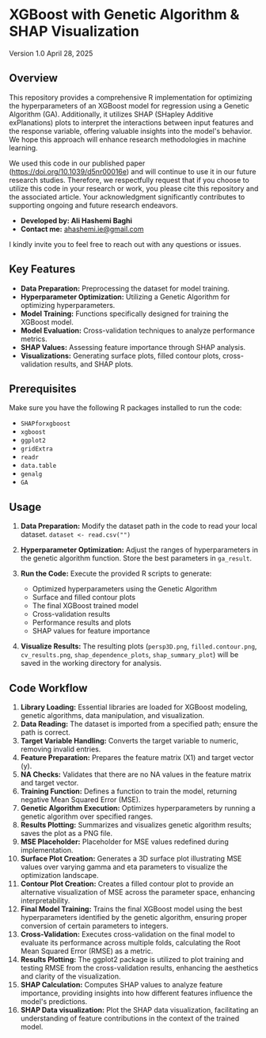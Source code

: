 # XGBoost with Genetic Algorithm & SHAP Visualization
Version 1.0 April 28, 2025
## Overview
This repository provides a comprehensive R implementation for optimizing the hyperparameters of an XGBoost model for regression using a Genetic Algorithm (GA). Additionally, it utilizes SHAP (SHapley Additive exPlanations) plots to interpret the interactions between input features and the response variable, offering valuable insights into the model's behavior. We hope this approach will enhance research methodologies in machine learning.

We used this code in our published paper (https://doi.org/10.1039/d5nr00016e) and will continue to use it in our future research studies. Therefore, we respectfully request that if you choose to utilize this code in your research or work, you please cite this repository and the associated article. Your acknowledgment significantly contributes to supporting ongoing and future research endeavors. 

- **Developed by: Ali Hashemi Baghi**  
- **Contact me:** ahashemi.ie@gmail.com

I kindly invite you to feel free to reach out with any questions or issues.
## Key Features
- **Data Preparation:** Preprocessing the dataset for model training.
- **Hyperparameter Optimization:** Utilizing a Genetic Algorithm for optimizing hyperparameters.
- **Model Training:** Functions specifically designed for training the XGBoost model.
- **Model Evaluation:** Cross-validation techniques to analyze performance metrics.
- **SHAP Values:** Assessing feature importance through SHAP analysis.
- **Visualizations:** Generating surface plots, filled contour plots, cross-validation results, and SHAP plots.

## Prerequisites
Make sure you have the following R packages installed to run the code:
- `SHAPforxgboost`
- `xgboost`
- `ggplot2`
- `gridExtra`
- `readr`
- `data.table`
- `genalg`
- `GA`

## Usage
1. **Data Preparation:** Modify the dataset path in the code to read your local dataset.  `dataset <- read.csv("")`  

2. **Hyperparameter Optimization:** Adjust the ranges of hyperparameters in the genetic algorithm function. Store the best parameters in `ga_result`.

3. **Run the Code:** Execute the provided R scripts to generate:
   - Optimized hyperparameters using the Genetic Algorithm
   - Surface and filled contour plots
   - The final XGBoost trained model
   - Cross-validation results
   - Performance results and plots
   - SHAP values for feature importance

4. **Visualize Results:** The resulting plots (`persp3D.png`, `filled.contour.png`, `cv_results.png`, `shap_dependence_plots`, `shap_summary_plot`) will be saved in the working directory for analysis.

## Code Workflow
1. **Library Loading:** Essential libraries are loaded for XGBoost modeling, genetic algorithms, data manipulation, and visualization.
2. **Data Reading:** The dataset is imported from a specified path; ensure the path is correct.
3. **Target Variable Handling:** Converts the target variable to numeric, removing invalid entries.
4. **Feature Preparation:** Prepares the feature matrix \(X1\) and target vector \(y\).
5. **NA Checks:** Validates that there are no NA values in the feature matrix and target vector.
6. **Training Function:** Defines a function to train the model, returning negative Mean Squared Error (MSE).
7. **Genetic Algorithm Execution:** Optimizes hyperparameters by running a genetic algorithm over specified ranges.
8. **Results Plotting:** Summarizes and visualizes genetic algorithm results; saves the plot as a PNG file.
9. **MSE Placeholder:** Placeholder for MSE values redefined during implementation.
10. **Surface Plot Creation:** Generates a 3D surface plot illustrating MSE values over varying gamma and eta parameters to visualize the optimization landscape.
11. **Contour Plot Creation:** Creates a filled contour plot to provide an alternative visualization of MSE across the parameter space, enhancing interpretability.
12. **Final Model Training:** Trains the final XGBoost model using the best hyperparameters identified by the genetic algorithm, ensuring proper conversion of certain parameters to integers.
13. **Cross-Validation:** Executes cross-validation on the final model to evaluate its performance across multiple folds, calculating the Root Mean Squared Error (RMSE) as a metric.
14. **Results Plotting:** The ggplot2 package is utilized to plot training and testing RMSE from the cross-validation results, enhancing the aesthetics and clarity of the visualization.
15. **SHAP Calculation:** Computes SHAP values to analyze feature importance, providing insights into how different features influence the model's predictions.
16. **SHAP Data visualization:** Plot the SHAP data visualization, facilitating an understanding of feature contributions in the context of the trained model.
